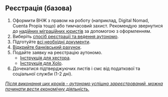 ## Реєстрація (базова)

1. Оформити ВНЖ з правом на роботу (наприклад, Digital Nomad, Cuenta Propia тощо) або тимчасовий захист. Рекомендую
   звернутися до [надійних міграційних юристів](#надійні-міграційні-юристи) за допомогою з оформленням.
2. Виберіть [спосіб реєстрації та ведення аутономо](#підготовка-до-реєстрації-autónomo).
3. Підготуйте [всі необхідні документи](#необхідні-документи-для-реєстрації-аутономо).
4. [Відкрийте банківський рахунок](#банківський-рахунок-для-аутономо).
5. Подайте заявку на реєстрацію аутономо.
   - [Інструкція для хестора](#реєстрація-autónomo-хестор).
   - [Інструкція для Xolo](#реєстрація-autónomo-xolo).
6. Дочекатися підтверджуючих листів і смс від податкової та соціальної служби (1-2 дні).

*<u>Після виконання цих кроків - аутономо успішно зареєстрований, можна починати вести економічну діяльність.</u>*
